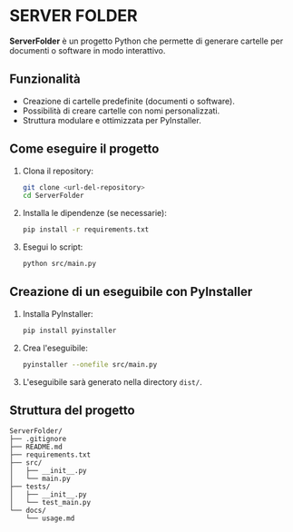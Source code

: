 # SERVER FOLDER

**ServerFolder** è un progetto Python che permette di generare cartelle per documenti o software in modo interattivo.

## Funzionalità
- Creazione di cartelle predefinite (documenti o software).
- Possibilità di creare cartelle con nomi personalizzati.
- Struttura modulare e ottimizzata per PyInstaller.

## Come eseguire il progetto
1. Clona il repository:
   ```bash
   git clone <url-del-repository>
   cd ServerFolder
   ```

2. Installa le dipendenze (se necessarie):
   ```bash
   pip install -r requirements.txt
   ```

3. Esegui lo script:
   ```bash
   python src/main.py
   ```

## Creazione di un eseguibile con PyInstaller
1. Installa PyInstaller:
   ```bash
   pip install pyinstaller
   ```

2. Crea l'eseguibile:
   ```bash
   pyinstaller --onefile src/main.py
   ```

3. L'eseguibile sarà generato nella directory `dist/`.

## Struttura del progetto
```
ServerFolder/
├── .gitignore
├── README.md
├── requirements.txt
├── src/
│   ├── __init__.py
│   └── main.py
├── tests/
│   ├── __init__.py
│   └── test_main.py
└── docs/
    └── usage.md
